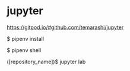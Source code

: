 # jupyter

https://gitpod.io/#github.com/temarashi/jupyter

$ pipenv install

$ pipenv shell

([repository_name])$ jupyter lab
